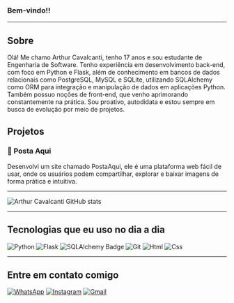 
### Bem-vindo!!

---

## Sobre 

Olá! Me chamo Arthur Cavalcanti, tenho 17 anos e sou estudante de Engenharia de Software. Tenho experiência em desenvolvimento back-end, com foco em Python e Flask, além de conhecimento em bancos de dados relacionais como PostgreSQL, MySQL e SQLite, utilizando SQLAlchemy como ORM para integração e manipulação de dados em aplicações Python. Também possuo noções de front-end, que venho aprimorando constantemente na prática. Sou proativo, autodidata e estou sempre em busca de evolução por meio de projetos.

## Projetos

### 📌 Posta Aqui
Desenvolvi um site chamado PostaAqui, ele é uma plataforma web fácil de usar, onde os usuários podem compartilhar, explorar e baixar imagens de forma prática e intuitiva.

---

![Arthur Cavalcanti GitHub stats](https://github-readme-stats.vercel.app/api?username=Arthur-Cavalcanti-dev&show_icons=true&theme=radical)

---

## Tecnologias que eu uso no dia a dia

![Python](https://img.shields.io/badge/Python-3776AB?style=for-the-badge&logo=python&logoColor=white) ![Flask](https://img.shields.io/badge/Flask-000000?style=for-the-badge&logo=flask&logoColor=white) ![SQLAlchemy Badge](https://img.shields.io/badge/SQLAlchemy-D71F00?logo=sqlalchemy&logoColor=fff&style=for-the-badge) ![Git](https://img.shields.io/badge/GIT-E44C30?style=for-the-badge&logo=git&logoColor=white) ![Html](https://img.shields.io/badge/HTML-239120?style=for-the-badge&logo=html5&logoColor=white) ![Css](https://img.shields.io/badge/CSS-639?logo=css&logoColor=fff&style=for-the-badge)

---

## Entre em contato comigo

[![WhatsApp](https://img.shields.io/badge/WhatsApp-25D366?style=for-the-badge&logo=whatsapp&logoColor=white)](https://wa.me/5581987229685)  [![Instagram](https://img.shields.io/badge/Instagram-E4405F?style=for-the-badge&logo=instagram&logoColor=white)](https://instagram.com/arthur_felipe_a.c/) [![Gmail](https://img.shields.io/badge/Gmail-D14836?style=for-the-badge&logo=gmail&logoColor=white)](mailto:antunescavalcantiarthurfelipe@gmail.com)



